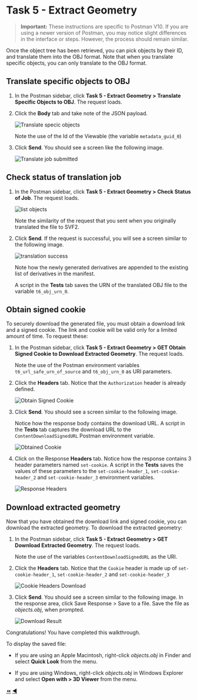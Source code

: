 # Task 5 - Extract Geometry

> **Important:** These instructions are specific to Postman V10. If you are using a newer version of Postman, you may notice slight differences in the interface or steps. However, the process should remain similar.

Once the object tree has been retrieved, you can pick objects by their ID, and translate them into the OBJ format. Note that when you translate specific objects, you can only translate to the OBJ format.

## Translate specific objects to OBJ

1. In the Postman sidebar, click **Task 5 - Extract Geometry > Translate Specific Objects to OBJ**. The request loads.

2. Click the **Body** tab and take note of the JSON payload.

   ![Translate specic objects](../images/tutorial_06_task_5_translate_specific_objects_01.png "Translate specic objects")

   Note the use of the Id of the Viewable (the variable `metadata_guid_0`)

2. Click **Send**. You should see a screen like the following image.

   ![Translate job submitted](../images/tutorial_06_task_5_translate_specific_objects_02.png "Translate job submitted")

## Check status of translation job

1. In the Postman sidebar, click **Task 5 - Extract Geometry > Check Status of Job**. The request loads.

   ![list objects](../images/tutorial_06_task_5_check_status_of_job_01.png "list objects")

   Note the similarity of the request that you sent when you originally translated the file to SVF2.

2. Click **Send**. If the request is successful, you will see a screen similar to the following image. 

   ![translation success](../images/tutorial_06_task_5_check_status_of_job_02.png "translation success")

   Note how the newly generated derivatives are appended to the existing list of derivatives in the manifest.

   A script in the **Tests** tab saves the URN of the translated OBJ file to the variable `t6_obj_urn_0`.
   
## Obtain signed cookie

To securely download the generated file, you must obtain a download link and a signed cookie. The link and cookie will be valid only for a limited amount of time. To request these:

1. In the Postman sidebar, click  **Task 5 - Extract Geometry > GET Obtain Signed Cookie to Download Extracted Geometry**. The request loads.

   Note the use of the Postman environment variables `t6_url_safe_urn_of_source` and `t6_obj_urn_0` as URI parameters.

2. Click the **Headers** tab. Notice that the `Authorization` header is already defined.

    ![Obtain Signed Cookie](../images/tutorial06_obtain_signed_cookies_01.png "Obtain Signed Cookie")

3. Click **Send**. You should see a screen similar to the following image.

   Notice how the response body contains the download URL. A script in the **Tests** tab captures the download URL to the `ContentDownloadSignedURL` Postman environment variable.

    ![Obtained Cookie](../images/tutorial06_obtain_signed_cookies_02.png "Obtained Cookie")
    
4. Click on the Response **Headers** tab. Notice how the response contains 3 header parameters named `set-cookie`. A script in the **Tests** saves the values of these parameters to the `set-cookie-header_1`, `set-cookie-header_2` and `set-cookie-header_3` environment variables.

    ![Response Headers](../images/tutorial06_obtain_signed_cookies_03.png "Response Headers")
    
## Download extracted geometry

Now that you have obtained the download link and signed cookie, you can download the extracted geometry. To download the extracted geometry:

1. In the Postman sidebar, click **Task 5 - Extract Geometry > GET Download Extracted Geometry**. The request loads.

   Note the use of the variables `ContentDownloadSignedURL` as the URI.

2. Click the **Headers** tab. Notice that the `Cookie` header is made up of `set-cookie-header_1`, `set-cookie-header_2` and `set-cookie-header_3`

    ![Cookie Headers Download](../images/tutorial06_download_geometry_01.png "Cookie Headers Download")

3. Click **Send**. You should see a screen similar to the following image. In the response area, click Save Response > Save to a file. Save the file as *objects.obj*, when prompted.

    ![Download Result](../images/tutorial06_download_geometry_02.png "Download Result")

Congratulations! You have completed this walkthrough.

To display the saved file:

- If you are using an Apple Macintosh, right-click *objects.obj* in Finder and select **Quick Look** from the menu.

- If you are using Windows, right-click *objects.obj* in Windows Explorer and select **Open with > 3D Viewer** from the menu.

[:rewind:](../readme.md "readme.md") [:arrow_backward:](task-4.md "Previous task")
